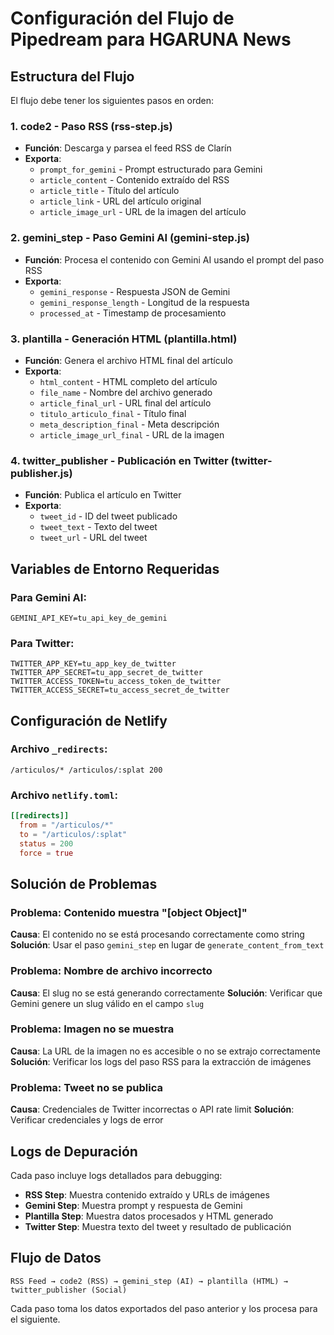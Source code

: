 # Configuración del Flujo de Pipedream para HGARUNA News

## Estructura del Flujo

El flujo debe tener los siguientes pasos en orden:

### 1. **code2** - Paso RSS (rss-step.js)
- **Función**: Descarga y parsea el feed RSS de Clarín
- **Exporta**: 
  - `prompt_for_gemini` - Prompt estructurado para Gemini
  - `article_content` - Contenido extraído del RSS
  - `article_title` - Título del artículo
  - `article_link` - URL del artículo original
  - `article_image_url` - URL de la imagen del artículo

### 2. **gemini_step** - Paso Gemini AI (gemini-step.js)
- **Función**: Procesa el contenido con Gemini AI usando el prompt del paso RSS
- **Exporta**:
  - `gemini_response` - Respuesta JSON de Gemini
  - `gemini_response_length` - Longitud de la respuesta
  - `processed_at` - Timestamp de procesamiento

### 3. **plantilla** - Generación HTML (plantilla.html)
- **Función**: Genera el archivo HTML final del artículo
- **Exporta**:
  - `html_content` - HTML completo del artículo
  - `file_name` - Nombre del archivo generado
  - `article_final_url` - URL final del artículo
  - `titulo_articulo_final` - Título final
  - `meta_description_final` - Meta descripción
  - `article_image_url_final` - URL de la imagen

### 4. **twitter_publisher** - Publicación en Twitter (twitter-publisher.js)
- **Función**: Publica el artículo en Twitter
- **Exporta**:
  - `tweet_id` - ID del tweet publicado
  - `tweet_text` - Texto del tweet
  - `tweet_url` - URL del tweet

## Variables de Entorno Requeridas

### Para Gemini AI:
```
GEMINI_API_KEY=tu_api_key_de_gemini
```

### Para Twitter:
```
TWITTER_APP_KEY=tu_app_key_de_twitter
TWITTER_APP_SECRET=tu_app_secret_de_twitter
TWITTER_ACCESS_TOKEN=tu_access_token_de_twitter
TWITTER_ACCESS_SECRET=tu_access_secret_de_twitter
```

## Configuración de Netlify

### Archivo `_redirects`:
```
/articulos/* /articulos/:splat 200
```

### Archivo `netlify.toml`:
```toml
[[redirects]]
  from = "/articulos/*"
  to = "/articulos/:splat"
  status = 200
  force = true
```

## Solución de Problemas

### Problema: Contenido muestra "[object Object]"
**Causa**: El contenido no se está procesando correctamente como string
**Solución**: Usar el paso `gemini_step` en lugar de `generate_content_from_text`

### Problema: Nombre de archivo incorrecto
**Causa**: El slug no se está generando correctamente
**Solución**: Verificar que Gemini genere un slug válido en el campo `slug`

### Problema: Imagen no se muestra
**Causa**: La URL de la imagen no es accesible o no se extrajo correctamente
**Solución**: Verificar los logs del paso RSS para la extracción de imágenes

### Problema: Tweet no se publica
**Causa**: Credenciales de Twitter incorrectas o API rate limit
**Solución**: Verificar credenciales y logs de error

## Logs de Depuración

Cada paso incluye logs detallados para debugging:

- **RSS Step**: Muestra contenido extraído y URLs de imágenes
- **Gemini Step**: Muestra prompt y respuesta de Gemini
- **Plantilla Step**: Muestra datos procesados y HTML generado
- **Twitter Step**: Muestra texto del tweet y resultado de publicación

## Flujo de Datos

```
RSS Feed → code2 (RSS) → gemini_step (AI) → plantilla (HTML) → twitter_publisher (Social)
```

Cada paso toma los datos exportados del paso anterior y los procesa para el siguiente. 